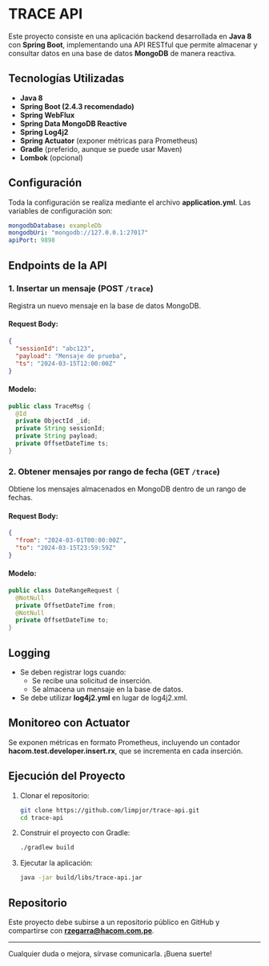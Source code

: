 # TRACE API

Este proyecto consiste en una aplicación backend desarrollada en **Java 8** con **Spring Boot**, implementando una API RESTful que permite almacenar y consultar datos en una base de datos **MongoDB** de manera reactiva.

## Tecnologías Utilizadas

- **Java 8**
- **Spring Boot (2.4.3 recomendado)**
- **Spring WebFlux**
- **Spring Data MongoDB Reactive**
- **Spring Log4j2**
- **Spring Actuator** (exponer métricas para Prometheus)
- **Gradle** (preferido, aunque se puede usar Maven)
- **Lombok** (opcional)

## Configuración
Toda la configuración se realiza mediante el archivo **application.yml**. Las variables de configuración son:

```yaml
mongodbDatabase: exampleDb
mongodbUri: "mongodb://127.0.0.1:27017"
apiPort: 9898
```

## Endpoints de la API

### 1. Insertar un mensaje (POST `/trace`)
Registra un nuevo mensaje en la base de datos MongoDB.

#### Request Body:
```json
{
  "sessionId": "abc123",
  "payload": "Mensaje de prueba",
  "ts": "2024-03-15T12:00:00Z"
}
```

#### Modelo:
```java
public class TraceMsg {
  @Id
  private ObjectId _id;
  private String sessionId;
  private String payload;
  private OffsetDateTime ts;
}
```

### 2. Obtener mensajes por rango de fecha (GET `/trace`)
Obtiene los mensajes almacenados en MongoDB dentro de un rango de fechas.

#### Request Body:
```json
{
  "from": "2024-03-01T00:00:00Z",
  "to": "2024-03-15T23:59:59Z"
}
```

#### Modelo:
```java
public class DateRangeRequest {
  @NotNull
  private OffsetDateTime from;
  @NotNull
  private OffsetDateTime to;
}
```

## Logging

- Se deben registrar logs cuando:
  - Se recibe una solicitud de inserción.
  - Se almacena un mensaje en la base de datos.
- Se debe utilizar **log4j2.yml** en lugar de log4j2.xml.

## Monitoreo con Actuator

Se exponen métricas en formato Prometheus, incluyendo un contador **hacom.test.developer.insert.rx**, que se incrementa en cada inserción.

## Ejecución del Proyecto

1. Clonar el repositorio:
   ```bash
   git clone https://github.com/limpjor/trace-api.git
   cd trace-api
   ```

2. Construir el proyecto con Gradle:
   ```bash
   ./gradlew build
   ```

3. Ejecutar la aplicación:
   ```bash
   java -jar build/libs/trace-api.jar
   ```

## Repositorio

Este proyecto debe subirse a un repositorio público en GitHub y compartirse con **rzegarra@hacom.com.pe**.

---

Cualquier duda o mejora, sírvase comunicarla. ¡Buena suerte!


